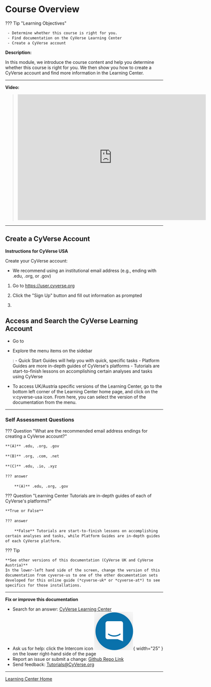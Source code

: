 # Course Overview

??? Tip "Learning Objectives"

     - Determine whether this course is right for you.
     - Find documentation on the CyVerse Learning Center
     - Create a CyVerse account


**Description:**

In this module, we introduce the course content and help you determine
whether this course is right for you. We then show you how to create a
CyVerse account and find more information in the Learning Center.

------------------------------------------------------------------------

**Video:**

> <div class="video-container">
> <iframe width="600" height="400" src="https://www.youtube.com/embed/q6bFiHBmis0" title="YouTube video player" frameborder="0" allow="accelerometer; autoplay; clipboard-write; encrypted-media; gyroscope; picture-in-picture" allowfullscreen></iframe>
> </div>

------------------------------------------------------------------------

## Create a CyVerse Account

**Instructions for CyVerse USA**

Create your CyVerse account:

- We recommend using an institutional email address (e.g., ending with .edu, .org, or .gov)

1. Go to <https://user.cyverse.org>

2. Click the "Sign Up" button and fill out information as prompted

3. 

## Access and Search the CyVerse Learning Account

- Go to
- Explore the menu items on the sidebar

    :   -   Quick Start Guides will help you with quick, specific tasks
        -   Platform Guides are more in-depth guides of CyVerse's
            platforms
        -   Tutorials are start-to-finish lessons on accomplishing
            certain analyses and tasks using CyVerse

-   To access UK/Austria specific versions of the Learning Center, go to
    the bottom left corner of the Learning Center home page, and click
    on the v:cyverse-usa icon. From here, you can select the version of
    the documentation from the menu.

------------------------------------------------------------------------

### Self Assessment Questions

??? Question "What are the recommended email address endings for creating a CyVerse account?"
    
    **(A)** .edu, .org, .gov
     
    **(B)** .org, .com, .net

    **(C)** .edu, .io, .xyz

    ??? answer
    
        **(A)** .edu, .org, .gov

??? Question "Learning Center Tutorials are in-depth guides of each of CyVerse's platforms?"

    **True or False**

    ??? answer

        **False** Tutorials are start-to-finish lessons on accomplishing certain analyses and tasks, while Platform Guides are in-depth guides of each CyVerse platform.

??? Tip
 
    **See other versions of this documentation (CyVerse UK and CyVerse Austria)**
    In the lower-left hand side of the screen, change the version of this
    documentation from cyverse-us to one of the other documentation sets
    developed for this online guide (*cyverse-uk* or *cyverse-at*) to see
    specifics for those installations.

-----------------------------------------------------------------------

**Fix or improve this documentation**

  - Search for an answer:
     [CyVerse Learning Center](https://learning.cyverse.org)
  - Ask us for help:
    click the Intercom icon ![Intercom](assets/intercom.png){ width="25" } on the lower right-hand side of the page
  - Report an issue or submit a change:
    [Github Repo Link](https://github.com/cyverse-learning-materials/)
  - Send feedback: <Tutorials@CyVerse.org>
  
------------------------------------------------------------------------

[Learning Center Home](http://learning.cyverse.org/)

